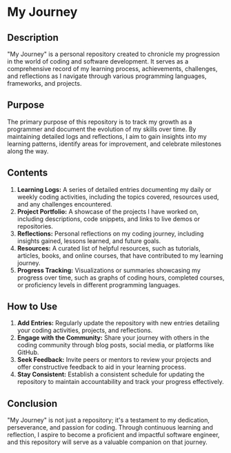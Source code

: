 # My Journey

## Description
"My Journey" is a personal repository created to chronicle my progression in the world of coding and software development. It serves as a comprehensive record of my learning process, achievements, challenges, and reflections as I navigate through various programming languages, frameworks, and projects.

## Purpose
The primary purpose of this repository is to track my growth as a programmer and document the evolution of my skills over time. By maintaining detailed logs and reflections, I aim to gain insights into my learning patterns, identify areas for improvement, and celebrate milestones along the way.

## Contents
1. **Learning Logs:** A series of detailed entries documenting my daily or weekly coding activities, including the topics covered, resources used, and any challenges encountered.
2. **Project Portfolio:** A showcase of the projects I have worked on, including descriptions, code snippets, and links to live demos or repositories.
3. **Reflections:** Personal reflections on my coding journey, including insights gained, lessons learned, and future goals.
4. **Resources:** A curated list of helpful resources, such as tutorials, articles, books, and online courses, that have contributed to my learning journey.
5. **Progress Tracking:** Visualizations or summaries showcasing my progress over time, such as graphs of coding hours, completed courses, or proficiency levels in different programming languages.

## How to Use
1. **Add Entries:** Regularly update the repository with new entries detailing your coding activities, projects, and reflections.
2. **Engage with the Community:** Share your journey with others in the coding community through blog posts, social media, or platforms like GitHub.
3. **Seek Feedback:** Invite peers or mentors to review your projects and offer constructive feedback to aid in your learning process.
4. **Stay Consistent:** Establish a consistent schedule for updating the repository to maintain accountability and track your progress effectively.

## Conclusion
"My Journey" is not just a repository; it's a testament to my dedication, perseverance, and passion for coding. Through continuous learning and reflection, I aspire to become a proficient and impactful software engineer, and this repository will serve as a valuable companion on that journey.
